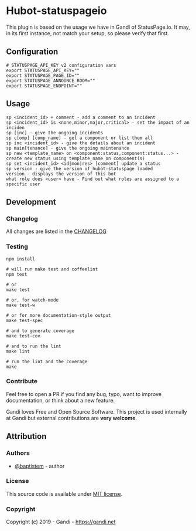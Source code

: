 Hubot-statuspageio
==================

This plugin is based on the usage we have in Gandi of StatusPage.io. It may, in its first instance, not match your setup, so please verify that first.

Configuration
---------------

    # STATUSPAGE_API_KEY v2 configuration vars
    export STATUSPAGE_API_KEY=""
    export STATUSPAGE_PAGE_ID=""
    export STATUSPAGE_ANNOUNCE_ROOM=""
    export STATUSPAGE_ENDPOINT=""

Usage
--------
```
sp <incident_id> + comment - add a comment to an incident
sp <incident_id> is <none,minor,major,critical> - set the impact of an inciden
sp [inc] - give the ongoing incidents
sp c[omp] [comp_name] - get a component or list them all
sp inc <incident_id> - give the details about an incident
sp main[tenance] - give the ongoing maintenance
sp new <template_name> on <component:status,component:status...> - create new status using template_name on component(s)
sp set <incident_id> <id|mon|res> [comment] update a status
sp version - give the version of hubot-statuspage loaded
version - displays the version of this bot
what role does <user> have - Find out what roles are assigned to a specific user
```



Development
--------------

### Changelog

All changes are listed in the [CHANGELOG](CHANGELOG.md)

### Testing

    npm install

    # will run make test and coffeelint
    npm test 
    
    # or
    make test
    
    # or, for watch-mode
    make test-w

    # or for more documentation-style output
    make test-spec

    # and to generate coverage
    make test-cov

    # and to run the lint
    make lint

    # run the lint and the coverage
    make


### Contribute

Feel free to open a PR if you find any bug, typo, want to improve documentation, or think about a new feature. 

Gandi loves Free and Open Source Software. This project is used internally at Gandi but external contributions are **very welcome**. 

Attribution
-----------

### Authors

- [@baptistem](https://github.com/baptistem) - author

### License

This source code is available under [MIT license](LICENSE).

### Copyright

Copyright (c) 2019 - Gandi - https://gandi.net

